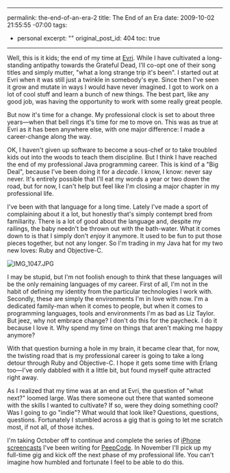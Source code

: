 ----- 
permalink: the-end-of-an-era-2
title: The End of an Era
date: 2009-10-02 21:55:55 -07:00
tags:
- personal
excerpt: ""
original_post_id: 404
toc: true
-----
Well, this is it kids; the end of my time at [Evri](http://evri.com). While I have cultivated a long-standing antipathy towards the Grateful Dead, I'll co-opt one of their song titles and simply mutter, "what a long strange trip it's been". I started out at Evri when it was still just a twinkle in somebody's eye. Since then I've seen it grow and mutate in ways I would have never imagined. I got to work on a lot of cool stuff and learn a bunch of new things. The best part, like any good job, was having the opportunity to work with some really great people.

But now it's time for a change. My professional clock is set to about three years&mdash;when that bell rings it's time for me to move on. This was as true at Evri as it has been anywhere else, with one major difference: I made a career-change along the way.

OK, I haven't given up software to become a sous-chef or to take troubled kids out into the woods to teach them discipline. But I think I have reached the end of my professional Java programming career. This is kind of a "Big Deal", because I've been doing it for a _decade_. I know, I know: never say never. It's entirely possible that I'll eat my words a year or two down the road, but for now, I can't help but feel like I'm closing a major chapter in my professional life.

I've been with that language for a long time. Lately I've made a sport of complaining about it a lot, but honestly that's simply contempt bred from familiarity. There is a lot of good about the language and, despite my railings, the baby needn't be thrown out with the bath-water. What it comes down to is that I simply don't _enjoy_ it anymore. It used to be fun to put those pieces together, but not any longer. So I'm trading in my Java hat for my two new loves: Ruby and Objective-C.

![IMG_1047.JPG](/images/2009/10/IMG_1047-150x150.JPG)

I may be stupid, but I'm not foolish enough to think that these languages will be the only remaining languages of my career. First of all, I'm not in the habit of defining my identity from the particular technologies I work with. Secondly, these are simply the environments I'm in love with now. I'm a dedicated family-man when it comes to people, but when it comes to programming languages, tools and environments I'm as bad as Liz Taylor. But jeez, why not embrace change? I don't do this for the paycheck. I do it because I love it. Why spend my time on things that aren't making me happy anymore?

With that question burning a hole in my brain, it became clear that, for now, the twisting road that is my professional career is going to take a long detour through Ruby and Objective-C. I hope it gets some time with Erlang too&mdash;I've only dabbled with it a little bit, but found myself quite attracted right away.

As I realized that my time was at an end at Evri, the question of "what next?" loomed large. Was there someone out there that wanted someone with the skills I wanted to cultivate? If so, were they doing something cool? Was I going to go "indie"? What would that look like? Questions, questions, questions. Fortunately I stumbled across a gig that is going to let me scratch most, if not all, of those itches. 

I'm taking October off to continue and complete the series of [iPhone](http://peepcode.com/products/iphone-view-controllers-part-i) [screencasts](http://peepcode.com/products/iphone-view-controllers-part-ii) I've been writing for [PeepCode](http://peepcode.com). In November I'll pick up my full-time gig and kick off the next phase of my professional life. You can't imagine how humbled and fortunate I feel to be able to do this.
